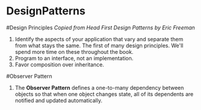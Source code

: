 # DesignPatterns
#Design Principles
<i>Copied from Head First Design Patterns by Eric Freeman</i>
1. Identify the aspects of your application that vary and separate them from what stays the same. 
The first of many design principles. We'll spend more time on these throughout the book.
1. Program to an interface, not an implementation.
1. Favor composition over inheritance.

#Observer Pattern
1. The <b>Observer Pattern</b> defines a one-to-many dependency between objects so that when one object changes state, all of its dependents are notified and updated automatically.
